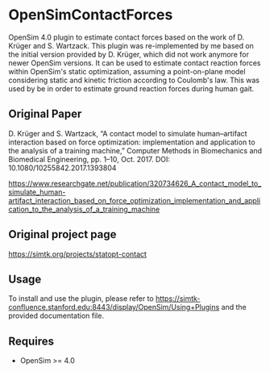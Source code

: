 # OpenSimContactForces
OpenSim 4.0 plugin to estimate contact forces based on the work of D. Krüger and S. Wartzack. 
This plugin was re-implemented by me based on the initial version provided by D. Krüger, which did not work anymore for newer OpenSim versions.
It can be used to estimate contact reaction forces within OpenSim's static optimization, assuming a point-on-plane model considering static and kinetic friction according to Coulomb's law.
This was used by be in order to estimate ground reaction forces during human gait.

## Original Paper
D. Krüger and S. Wartzack, “A contact model to simulate human–artifact interaction based on force optimization: implementation and application to the analysis of a training machine,” Computer Methods in Biomechanics and Biomedical Engineering, pp. 1–10, Oct. 2017.
DOI: 10.1080/10255842.2017.1393804

https://www.researchgate.net/publication/320734626_A_contact_model_to_simulate_human-artifact_interaction_based_on_force_optimization_implementation_and_application_to_the_analysis_of_a_training_machine

## Original project page
https://simtk.org/projects/statopt-contact

## Usage
To install and use the plugin, please refer to https://simtk-confluence.stanford.edu:8443/display/OpenSim/Using+Plugins and the provided documentation file.

## Requires
- OpenSim >= 4.0
